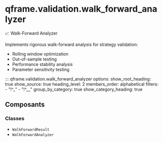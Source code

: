 # qframe.validation.walk_forward_analyzer


📈 Walk-Forward Analyzer

Implements rigorous walk-forward analysis for strategy validation:
- Rolling window optimization
- Out-of-sample testing
- Performance stability analysis
- Parameter sensitivity testing


::: qframe.validation.walk_forward_analyzer
    options:
      show_root_heading: true
      show_source: true
      heading_level: 2
      members_order: alphabetical
      filters:
        - "!^_"
        - "!^__"
      group_by_category: true
      show_category_heading: true

## Composants

### Classes

- `WalkForwardResult`
- `WalkForwardAnalyzer`


